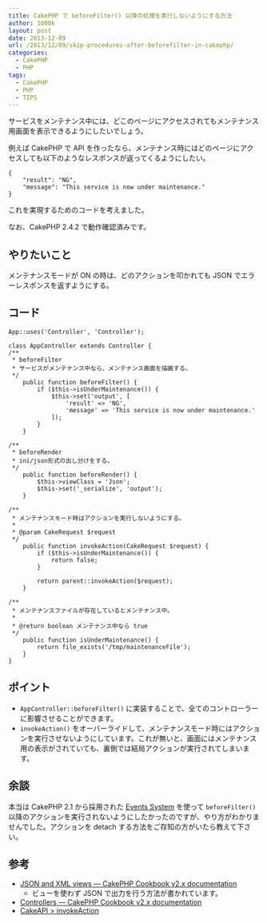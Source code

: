 ```yaml
---
title: CakePHP で beforeFilter() 以降の処理を実行しないようにする方法
author: 1000k
layout: post
date: 2013-12-09
url: /2013/12/09/skip-procedures-after-beforefilter-in-cakephp/
categories:
  - CakePHP
  - PHP
tags:
  - CakePHP
  - PHP
  - TIPS
---
```

サービスをメンテナンス中には、どこのページにアクセスされてもメンテナンス用画面を表示できるようにしたいでしょう。

例えば CakePHP で API を作ったなら、メンテナンス時にはどのページにアクセスしても以下のようなレスポンスが返ってくるようにしたい。

```
{
    "result": "NG",
    "message": "This service is now under maintenance."
}
```


これを実現するためのコードを考えました。

なお、CakePHP 2.4.2 で動作確認済みです。

<!--more-->

## やりたいこと

メンテナンスモードが ON の時は、どのアクションを叩かれても JSON でエラーレスポンスを返すようにする。

## コード

```
App::uses('Controller', 'Controller');

class AppController extends Controller {
/**
 * beforeFilter
 * サービスがメンテナンス中なら、メンテナンス画面を描画する。
 */
    public function beforeFilter() {
        if ($this->isUnderMaintenance()) {
            $this->set('output', [
                'result' => 'NG',
                'message' => 'This service is now under maintenance.'
            ]);
        }
    }

/**
 * beforeRender
 * ini/json形式の出し分けをする。
 */
    public function beforeRender() {
        $this->viewClass = 'Json';
        $this->set('_serialize', 'output');
    }

/**
 * メンテナンスモード時はアクションを実行しないようにする。
 *
 * @param CakeRequest $request
 */
    public function invokeAction(CakeRequest $request) {
        if ($this->isUnderMaintenance()) {
            return false;
        }

        return parent::invokeAction($request);
    }

/**
 * メンテナンスファイルが存在しているとメンテナンス中。
 *
 * @return boolean メンテナンス中なら true
 */
    public function isUnderMaintenance() {
        return file_exists('/tmp/maintenanceFile');
    }
}
```


## ポイント

  * `AppController::beforeFilter()` に実装することで、全てのコントローラーに影響させることができます。
  * `invokeAction()` をオーバーライドして、メンテナンスモード時にはアクションを実行させないようにしています。これが無いと、画面にはメンテナンス用の表示がされていても、裏側では結局アクションが実行されてしまいます。

## 余談

本当は CakePHP 2.1 から採用された <a href="http://book.cakephp.org/2.0/en/core-libraries/events.html" onclick="_gaq.push(['_trackEvent', 'outbound-article', 'http://book.cakephp.org/2.0/en/core-libraries/events.html', 'Events System']);" >Events System</a> を使って `beforeFilter()` 以降のアクションを実行されないようにしたかったのですが、やり方がわかりませんでした。アクションを detach する方法をご存知の方がいたら教えて下さい。

## 参考

  * <a href="http://book.cakephp.org/2.0/en/views/json-and-xml-views.html" onclick="_gaq.push(['_trackEvent', 'outbound-article', 'http://book.cakephp.org/2.0/en/views/json-and-xml-views.html', 'JSON and XML views — CakePHP Cookbook v2.x documentation']);" >JSON and XML views — CakePHP Cookbook v2.x documentation</a>
      * ビューを使わず JSON で出力を行う方法が書かれています。
  * <a href="http://book.cakephp.org/2.0/en/controllers.html#request-life-cycle-callbacks" onclick="_gaq.push(['_trackEvent', 'outbound-article', 'http://book.cakephp.org/2.0/en/controllers.html#request-life-cycle-callbacks', 'Controllers — CakePHP Cookbook v2.x documentation']);" >Controllers — CakePHP Cookbook v2.x documentation</a>
  * <a href="http://api.cakephp.org/2.4/class-Controller.html#_invokeAction" onclick="_gaq.push(['_trackEvent', 'outbound-article', 'http://api.cakephp.org/2.4/class-Controller.html#_invokeAction', 'CakeAPI > invokeAction']);" >CakeAPI > invokeAction</a>